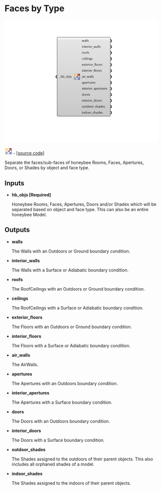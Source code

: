 # Faces by Type

![](../../.gitbook/assets/Faces_by_Type.png)

![](../../.gitbook/assets/Faces_by_Type%20%281%29.png) - [\[source code\]](https://github.com/ladybug-tools/honeybee-grasshopper-core/blob/master/honeybee_grasshopper_core/src//HB%20Faces%20by%20Type.py)

Separate the faces/sub-faces of honeybee Rooms, Faces, Apertures, Doors, or Shades by object and face type.

## Inputs

* **hb\_objs \[Required\]**

  Honeybee Rooms, Faces, Apertures, Doors and/or Shades which will be separated based on object and face type. This can also be an entire honeybee Model. 

## Outputs

* **walls**

  The Walls with an Outdoors or Ground boundary condition. 

* **interior\_walls**

  The Walls with a Surface or Adiabatic boundary condition. 

* **roofs**

  The RoofCeilings with an Outdoors or Ground boundary condition. 

* **ceilings**

  The RoofCeilings with a Surface or Adiabatic boundary condition. 

* **exterior\_floors**

  The Floors with an Outdoors or Ground boundary condition. 

* **interior\_floors**

  The Floors with a Surface or Adiabatic boundary condition. 

* **air\_walls**

  The AirWalls. 

* **apertures**

  The Apertures with an Outdoors boundary condition. 

* **interior\_apertures**

  The Apertures with a Surface boundary condition. 

* **doors**

  The Doors with an Outdoors boundary condition. 

* **interior\_doors**

  The Doors with a Surface boundary condition. 

* **outdoor\_shades**

  The Shades assigned to the outdoors of their parent objects. This also includes all orphaned shades of a model. 

* **indoor\_shades**

  The Shades assigned to the indoors of their parent objects. 

